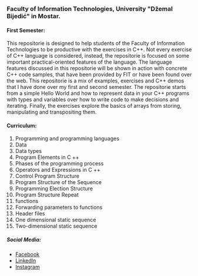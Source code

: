 ### Faculty of Information Technologies, University "Džemal Bijedić"​ in Mostar.

#### First Semester:
This repositorie is designed to help students of the Faculty of Information Technologies to be productive with the exercises in C++. Not every exercise of C++ language is considered, instead, the repositorie is focused on some important practical-oriented features of the language. The language features discussed in this repositorie will be shown in action with concrete C++ code samples, that have been provided by FIT or have been found over the web. This repositorie is a mix of examples, exercises and C++ demos that I have done over my first and second semester. The repositorie starts from a simple Hello World and how to represent data in your C++ programs with types and variables over how to write code to make decisions and iterating. Finally, the exercises explore the basics of arrays from storing, manipulating and transpositing them.

#### Curriculum:
1. Programming and programming languages
2. Data
3. Data types
4. Program Elements in C ++
5. Phases of the programming process
6. Operators and Expressions in C ++
7. Control Program Structure
8. Program Structure of the Sequence
9. Programming Election Structure
10. Program Structure Repeat
11. functions
12. Forwarding parameters to functions
13. Header files
14. One dimensional static sequence
15. Two-dimensional static sequence

##### Social Media:
- [Facebook](https://facebook.com/muhamedkarajic/)
- [LinkedIn](https://www.linkedin.com/in/muhamedkarajic/)
- [Instagram](https://www.instagram.com/muhamedkarajic/)

